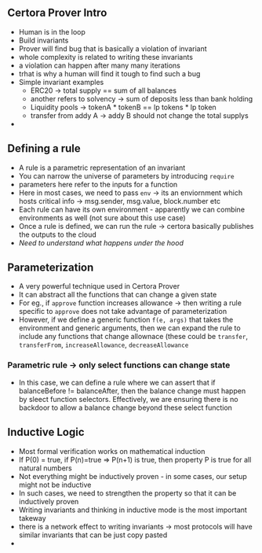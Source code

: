## Certora Prover Intro


- Human is in the loop
- Build invariants 
- Prover will find bug that is basically a violation of invariant
- whole complexity is related to writing these invariants
- a violation can happen after many many iterations
- trhat is why a human will find it tough to find such a bug
- Simple invariant examples
	- ERC20 -> total supply == sum of all balances
	- another refers to solvency -> sum of deposits less than bank holding
	- Liquidity pools -> tokenA * tokenB == lp tokens * lp token
	- transfer from addy A -> addy B should not change the total supplys
- 

## Defining a rule
- A rule is a parametric representation of an invariant
- You can narrow the universe of parameters by introducing `require`
- parameters here refer to the inputs for a function
- Here in most cases, we need to pass `env` -> its an enviornment which hosts critical info -> msg.sender, msg.value, block.number etc
- Each rule can have its own environment - apparently we can combine environments as well (not sure about this use case)
- Once a rule is defined, we can run the rule -> certora basically publishes the outputs to the cloud
- _Need to understand what happens under the hood_


## Parameterization 

- A very powerful technique used in Certora Prover
- It can abstract all the functions that can change a given state
- For eg., if `approve` function increases allowance -> then writing a rule specific to `approve` does not take advantage of parameterization
- However, if we define a generic function `f(e, args)` that takes the environment and generic arguments, then we can expand the rule to include any functions that change allownace (these could be `transfer`, `transferFrom`, `increaseAllowance`, `decreaseAllowance`

### Parametric rule -> only select functions can change state
- In this case, we can define a rule where we can assert that if balanceBefore != balanceAfter, then the balance change must happen by sleect function selectors. Effectively, we are ensuring there is no backdoor to allow a balance change beyond these select function

## Inductive Logic

- Most formal verification works on mathematical induction
- If P(0) = true, if P(n)=true => P(n+1) is true, then property P is true for all natural numbers
- Not everything might be inductively proven - in some cases, our setup might not be inductive
- In such cases, we need to strengthen the property so that it can be inductively proven
- Writing invariants and thinking in inductive mode is the most important takeway
- there is a network effect to writing invariants -> most protocols will have similar invariants that can be just copy pasted 
- 


  


